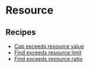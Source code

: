 # Resource

## Recipes

* [Cap exceeds resource value](./capresourcevaluetomaximum.md)
* [Find exceeds resource limit](./findexceedsresourcevalue.md)
* [Find exceeds resource ratio](./findexceedsresourceratio.md)


